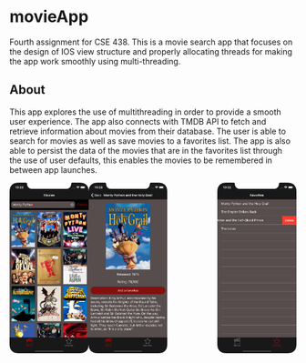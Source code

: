 # movieApp
Fourth assignment for CSE 438. This is a movie search app that focuses on the design of IOS view structure and properly allocating threads for making the app work smoothly using multi-threading.

## About

<p>
 This app explores the use of multithreading in order to provide a smooth user experience. The app also connects with TMDB API to fetch and retrieve information about movies from their database. The user is able to search for movies as well as save movies to a favorites list. The app is also able to persist the data of the movies that are in the favorites list through the use of user defaults, this enables the movies to be remembered in between app launches.
</p>

<p>
<img align="left" src="movieSearchScreenshot.png" height="300">
<img align="center" src="detailedMovieScreenshot.png" height="300">
<img align="right" src="favoritesScreenshot.png" height="300">
</p>
<br>
